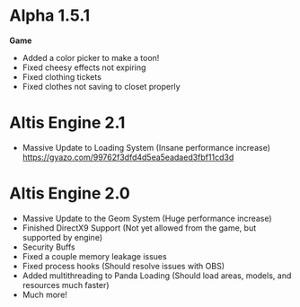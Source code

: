 Alpha 1.5.1
=======
**Game**
- Added a color picker to make a toon!
- Fixed cheesy effects not expiring
- Fixed clothing tickets
- Fixed clothes not saving to closet properly

**Altis Engine 2.1**
==========
- Massive Update to Loading System (Insane performance increase)
https://gyazo.com/99762f3dfd4d5ea5eadaed3fbf11cd3d

**Altis Engine 2.0**
==========
- Massive Update to the Geom System (Huge performance increase)
- Finished DirectX9 Support (Not yet allowed from the game, but supported by engine)
- Security Buffs
- Fixed a couple memory leakage issues
- Fixed process hooks (Should resolve issues with OBS)
- Added multithreading to Panda Loading (Should load areas, models, and resources much faster)
- Much more!
